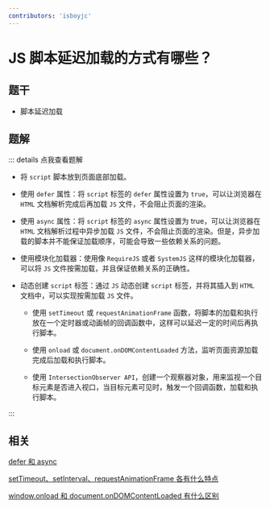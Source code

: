 ```yaml
---
contributors: 'isboyjc'
---
```


# JS 脚本延迟加载的方式有哪些？


## 题干

- 脚本延迟加载
## 题解

::: details 点我查看题解

- 将 `script` 脚本放到页面底部加载。

- 使用 `defer` 属性：将 `script` 标签的 `defer` 属性设置为 `true`，可以让浏览器在 `HTML` 文档解析完成后再加载 `JS` 文件，不会阻止页面的渲染。

- 使用 `async` 属性：将 `script` 标签的 `async` 属性设置为 true，可以让浏览器在 `HTML` 文档解析过程中异步加载 `JS` 文件，不会阻止页面的渲染。但是，异步加载的脚本并不能保证加载顺序，可能会导致一些依赖关系的问题。

- 使用模块化加载器：使用像 `RequireJS` 或者 `SystemJS` 这样的模块化加载器，可以将 `JS` 文件按需加载，并且保证依赖关系的正确性。

- 动态创建 `script` 标签：通过 `JS` 动态创建 `script` 标签，并将其插入到 `HTML` 文档中，可以实现按需加载 `JS` 文件。

  - 使用 `setTimeout` 或 `requestAnimationFrame` 函数，将脚本的加载和执行放在一个定时器或动画帧的回调函数中，这样可以延迟一定的时间后再执行脚本。

  - 使用 `onload` 或 `document.onDOMContentLoaded` 方法，监听页面资源加载完成后加载和执行脚本。

  - 使用 `IntersectionObserver API`，创建一个观察器对象，用来监视一个目标元素是否进入视口，当目标元素可见时，触发一个回调函数，加载和执行脚本。

:::



## 相关

[defer 和 async](../070asynchronous/070110_defer_async.md)

[setTimeout、setInterval、requestAnimationFrame 各有什么特点](../110browser/110070_settimeout_setinterval_requestanimationframe.md)

[window.onload 和 document.onDOMContentLoaded 有什么区别](../110browser/110060_onload_ondomcontentloaded.md)

